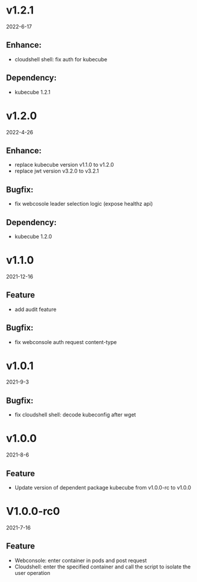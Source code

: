 # v1.2.1
2022-6-17
## Enhance:
- cloudshell shell: fix auth for kubecube
## Dependency:
- kubecube 1.2.1

# v1.2.0
2022-4-26
## Enhance:
- replace kubecube version v1.1.0 to v1.2.0
- replace jwt version v3.2.0 to v3.2.1
## Bugfix:
- fix webcosole leader selection logic (expose healthz api)
## Dependency:
- kubecube 1.2.0

# v1.1.0
2021-12-16
## Feature
- add audit feature
## Bugfix:
- fix webconsole auth request content-type

# v1.0.1
2021-9-3
## Bugfix:
- fix cloudshell shell: decode kubeconfig after wget

# v1.0.0
2021-8-6
## Feature
- Update version of dependent package kubecube from v1.0.0-rc to v1.0.0

# V1.0.0-rc0
2021-7-16
## Feature
- Webconsole: enter container in pods and post request
- Cloudshell: enter the specified container and call the script to isolate the user operation